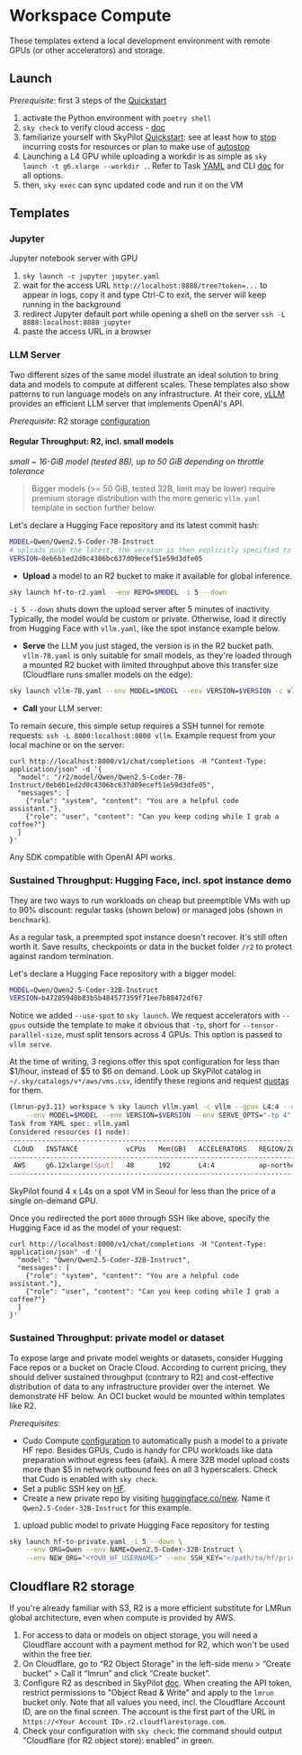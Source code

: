 # Workspace Compute
These templates extend a local development environment with remote GPUs (or other accelerators) and storage. 

## Launch
*Prerequisite*: first 3 steps of the [Quickstart](/README.md#quickstart)
1. activate the Python environment with `poetry shell`
2. `sky check` to verify cloud access - [doc](https://docs.skypilot.co/en/latest/getting-started/installation.html#verifying-cloud-access)
3. familiarize yourself with SkyPilot [Quickstart](https://docs.skypilot.co/en/latest/getting-started/quickstart.html#stop-terminate-a-cluster): see at least how to [stop](https://docs.skypilot.co/en/latest/getting-started/quickstart.html#stop-terminate-a-cluster) incurring costs for resources or plan to make use of [autostop](https://docs.skypilot.co/en/latest/reference/auto-stop.html)
4. Launching a L4 GPU while uploading a workdir is as simple as `sky launch -t g6.xlarge --workdir .`. Refer to Task [YAML](https://docs.skypilot.co/en/latest/reference/yaml-spec.html) and CLI [doc](https://docs.skypilot.co/en/latest/reference/cli.html#sky-launch) for all options.
5. then, `sky exec` can sync updated code and run it on the VM

## Templates
### Jupyter
Jupyter notebook server with GPU
1. `sky launch -c jupyter jupyter.yaml`
2. wait for the access URL `http://localhost:8888/tree?token=...` to appear in logs, copy it and type Ctrl-C to exit, the server will keep running in the background
3. redirect Jupyter default port while opening a shell on the server `ssh -L 8888:localhost:8888 jupyter` 
4. paste the access URL in a browser

### LLM Server
Two different sizes of the same model illustrate an ideal solution to bring data and models to compute at different scales. These templates also show patterns to run language models on any infrastructure. At their core, [vLLM](https://github.com/vllm-project/vllm) provides an efficient LLM server that implements OpenAI's API.

*Prerequisite*: R2 storage [configuration](#cloudflare-r2-storage)

#### Regular Throughput: R2, incl. small models
*small ~ 16-GiB model (tested 8B), up to 50 GiB depending on throttle tolerance*
> Bigger models (>= 50 GiB, tested 32B, limit may be lower) require premium storage distribution with the more generic `vllm.yaml` template in section further below.

Let's declare a Hugging Face repository and its latest commit hash:
```bash
MODEL=Qwen/Qwen2.5-Coder-7B-Instruct
# uploads push the latest, the version is then explicitly specified to run the model
VERSION=0eb6b1ed2d0c4306bc637d09ecef51e59d3dfe05
```
- **Upload** a model to an R2 bucket to make it available for global inference. 
```bash
sky launch hf-to-r2.yaml --env REPO=$MODEL -i 5 --down
```
`-i 5 --down` shuts down the upload server after 5 minutes of inactivity. Typically, the model would be custom or private. Otherwise, load it directly from Hugging Face with `vllm.yaml`, like the spot instance example below.
- **Serve** the LLM you just staged, the version is in the R2 bucket path. `vllm-7B.yaml` is only suitable for small models, as they're loaded through a mounted R2 bucket with limited throughput above this transfer size (Cloudflare runs smaller models on the edge):
```bash
sky launch vllm-7B.yaml --env MODEL=$MODEL --env VERSION=$VERSION -c vllm
```
- **Call** your LLM server:

To remain secure, this simple setup requires a SSH tunnel for remote requests: `ssh -L 8000:localhost:8000 vllm`. Example request from your local machine or on the server:
```
curl http://localhost:8000/v1/chat/completions -H "Content-Type: application/json" -d '{
  "model": "/r2/model/Qwen/Qwen2.5-Coder-7B-Instruct/0eb6b1ed2d0c4306bc637d09ecef51e59d3dfe05",
  "messages": [
    {"role": "system", "content": "You are a helpful code assistant."},
    {"role": "user", "content": "Can you keep coding while I grab a coffee?"}
  ]
}'
```
Any SDK compatible with OpenAI API works.

### Sustained Throughput: Hugging Face, incl. spot instance demo
They are two ways to run workloads on cheap but preemptible VMs with up to 90% discount: regular tasks (shown below) or managed jobs (shown in `benchmark`).

As a regular task, a preempted spot instance doesn't recover. It's still often worth it. Save results, checkpoints or data in the bucket folder `/r2` to protect against random termination.

Let's declare a Hugging Face repository with a bigger model:
```bash
MODEL=Qwen/Qwen2.5-Coder-32B-Instruct
VERSION=b47205940b83b5b484577359f71ee7b88472df67
```
Notice we added `--use-spot` to `sky launch`. We request accelerators with `--gpus` outside the template to make it obvious that `-tp`, short for `--tensor-parallel-size`, must split tensors across 4 GPUs. This option is passed to `vllm serve`. 

At the time of writing, 3 regions offer this spot configuration for less than $1/hour, instead of $5 to $6 on demand. Look up SkyPilot catalog in `~/.sky/catalogs/v*/aws/vms.csv`, identify these regions and request [quotas](/mesh/README.md#quotas) for them.
```bash
(lmrun-py3.11) workspace % sky launch vllm.yaml -c vllm --gpus L4:4 --use-spot \
    --env MODEL=$MODEL --env VERSION=$VERSION --env SERVE_OPTS="-tp 4"
Task from YAML spec: vllm.yaml
Considered resources (1 node):
----------------------------------------------------------------------------------------------------
 CLOUD   INSTANCE            vCPUs   Mem(GB)   ACCELERATORS   REGION/ZONE       COST ($)   CHOSEN
----------------------------------------------------------------------------------------------------
 AWS     g6.12xlarge[Spot]   48      192       L4:4           ap-northeast-2a   0.66          ✔
----------------------------------------------------------------------------------------------------
```
SkyPilot found 4 x L4s on a spot VM in Seoul for less than the price of a single on-demand GPU.

Once you redirected the port `8000` through SSH like above, specify the Hugging Face id as the model of your request:
```
curl http://localhost:8000/v1/chat/completions -H "Content-Type: application/json" -d '{
  "model": "Qwen/Qwen2.5-Coder-32B-Instruct",
  "messages": [
    {"role": "system", "content": "You are a helpful code assistant."},
    {"role": "user", "content": "Can you keep coding while I grab a coffee?"}
  ]
}'
```

### Sustained Throughput: private model or dataset
To expose large and private model weights or datasets, consider Hugging Face repos or a bucket on Oracle Cloud. According to current pricing, they should deliver sustained throughput (contrary to R2) and cost-effective distribution of data to any infrastructure provider over the internet. We demonstrate HF below. An OCI bucket would be mounted within templates like R2.

*Prerequisites*: 
- Cudo Compute [configuration](https://docs.skypilot.co/en/latest/getting-started/installation.html#cudo-compute) to automatically push a model to a private HF repo. Besides GPUs, Cudo is handy for CPU workloads like data preparation without egress fees (afaik). A mere 32B model upload costs more than $5 in network outbound fees on all 3 hyperscalers. Check that Cudo is enabled with `sky check`.
- Set a public SSH key on [HF](https://huggingface.co/settings/keys).
- Create a new private repo by visiting [huggingface.co/new](huggingface.co/new). Name it `Qwen2.5-Coder-32B-Instruct` for this example.

1. upload public model to private Hugging Face repository for testing 
```bash
sky launch hf-to-private.yaml -i 5 --down \
    --env ORG=Qwen --env NAME=Qwen2.5-Coder-32B-Instruct \
    --env NEW_ORG="<YOUR_HF_USERNAME>" --env SSH_KEY="</path/to/hf/private/key>"
```

## Cloudflare R2 storage
If you're already familiar with S3, R2 is a more efficient substitute for LMRun global architecture, even when compute is provided by AWS.

1. For access to data or models on object storage, you will need a Cloudflare account with a payment method for R2, which won't be used within the free tier.
2. On Cloudflare, go to “R2 Object Storage” in the left-side menu > “Create bucket” > Call it “lmrun” and click “Create bucket”.
3. Configure R2 as described in SkyPilot [doc](https://docs.skypilot.co/en/latest/getting-started/installation.html#cloudflare-r2). When creating the API token, restrict permissions to "Object Read & Write" and apply to the `lmrun` bucket only. Note that all values you need, incl. the Cloudflare Account ID, are on the final screen. The account is the first part of the URL in `https://<Your Account ID>.r2.cloudflarestorage.com`.
4. Check your configuration with `sky check`: the command should output "Cloudflare (for R2 object store): enabled" in green.